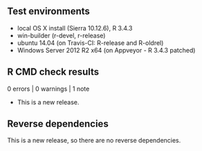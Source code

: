 ## Test environments
* local OS X install (Sierra 10.12.6), R 3.4.3
* win-builder (r-devel, r-release)
* ubuntu 14.04 (on Travis-CI: R-release and R-oldrel)
* Windows Server 2012 R2 x64 (on Appveyor - R 3.4.3 patched)

## R CMD check results

0 errors | 0 warnings | 1 note

* This is a new release.

## Reverse dependencies

This is a new release, so there are no reverse dependencies.
